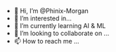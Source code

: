 - 👋 Hi, I’m @Phinix-Morgan
- 👀 I’m interested in...
- 🌱 I’m currently learning AI & ML
- 💞️ I’m looking to collaborate on ...
- 📫 How to reach me ...

<!---
Phinix-Morgan/Phinix-Morgan is a ✨ special ✨ repository because its `README.md` (this file) appears on your GitHub profile.
You can click the Preview link to take a look at your changes.
--->
